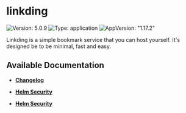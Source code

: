 # linkding

![Version: 5.0.9](https://img.shields.io/badge/Version-5.0.9-informational?style=flat-square) ![Type: application](https://img.shields.io/badge/Type-application-informational?style=flat-square) ![AppVersion: "1.17.2"](https://img.shields.io/badge/AppVersion-"1.17.2"-informational?style=flat-square)

Linkding is a simple bookmark service that you can host yourself. It's designed be to be minimal, fast and easy.

## Available Documentation

- [**Changelog**](CHANGELOG)

- [**Helm Security**](container-security)

- [**Helm Security**](helm-security)

